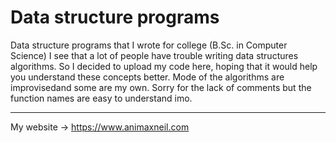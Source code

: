 # Data structure programs  
Data structure programs that I wrote for college (B.Sc. in Computer Science)
I see that a lot of people have trouble writing data structures algorithms.
So I decided to upload my code here, hoping that it would help you understand these concepts better.
Mode of the algorithms are improvisedand some are my own. Sorry for the lack of comments but the function names are easy to understand imo.
____
My website -> https://www.animaxneil.com  
